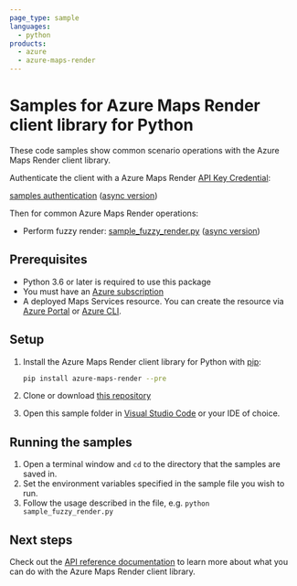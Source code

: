 ```yaml
---
page_type: sample
languages:
  - python
products:
  - azure
  - azure-maps-render
---
```


# Samples for Azure Maps Render client library for Python

These code samples show common scenario operations with the Azure Maps Render client library.

Authenticate the client with a Azure Maps Render [API Key Credential](https://docs.microsoft.com/azure/azure-maps/how-to-manage-account-keys):

[samples authentication](https://github.com/Azure/azure-sdk-for-python/blob/main/sdk/maps/azure-maps-render/samples/sample_authentication.py) ([async version](https://github.com/Azure/azure-sdk-for-python/blob/main/sdk/maps/azure-maps-render/samples/async_samples/sample_authentication_async.py))

Then for common Azure Maps Render operations:

* Perform fuzzy render: [sample_fuzzy_render.py](https://github.com/Azure/azure-sdk-for-python/blob/main/sdk/maps/azure-maps-render/samples/sample_fuzzy_render.py) ([async version](https://github.com/Azure/azure-sdk-for-python/blob/main/sdk/maps/azure-maps-render/samples/async_samples/sample_fuzzy_render_async.py))

## Prerequisites

* Python 3.6 or later is required to use this package
* You must have an [Azure subscription](https://azure.microsoft.com/free/)
* A deployed Maps Services resource. You can create the resource via [Azure Portal][azure_portal] or [Azure CLI][azure_cli].

## Setup

1. Install the Azure Maps Render client library for Python with [pip](https://pypi.org/project/pip/):

   ```bash
   pip install azure-maps-render --pre
   ```

2. Clone or download [this repository](https://github.com/Azure/azure-sdk-for-python)
3. Open this sample folder in [Visual Studio Code](https://code.visualstudio.com) or your IDE of choice.

## Running the samples

1. Open a terminal window and `cd` to the directory that the samples are saved in.
2. Set the environment variables specified in the sample file you wish to run.
3. Follow the usage described in the file, e.g. `python sample_fuzzy_render.py`

## Next steps

Check out the [API reference documentation](https://docs.microsoft.com/rest/api/maps/render)
to learn more about what you can do with the Azure Maps Render client library.

<!-- LINKS -->
[azure_portal]: https://portal.azure.com
[azure_cli]: https://docs.microsoft.com/cli/azure
